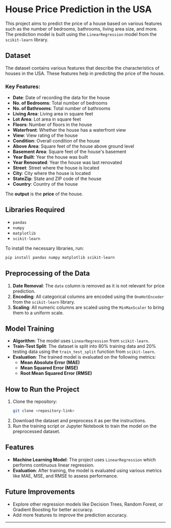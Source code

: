 # House Price Prediction in the USA

This project aims to predict the price of a house based on various features such as the number of bedrooms, bathrooms, living area size, and more. The prediction model is built using the `LinearRegression` model from the `scikit-learn` library.

## Dataset
The dataset contains various features that describe the characteristics of houses in the USA. These features help in predicting the price of the house.

### Key Features:
- **Date**: Date of recording the data for the house
- **No. of Bedrooms**: Total number of bedrooms
- **No. of Bathrooms**: Total number of bathrooms
- **Living Area**: Living area in square feet
- **Lot Area**: Lot area in square feet
- **Floors**: Number of floors in the house
- **Waterfront**: Whether the house has a waterfront view
- **View**: View rating of the house
- **Condition**: Overall condition of the house
- **Above Area**: Square feet of the house above ground level
- **Basement Area**: Square feet of the house's basement
- **Year Built**: Year the house was built
- **Year Renovated**: Year the house was last renovated
- **Street**: Street where the house is located
- **City**: City where the house is located
- **StateZip**: State and ZIP code of the house
- **Country**: Country of the house

The **output** is the **price** of the house.

## Libraries Required
- `pandas`
- `numpy`
- `matplotlib`
- `scikit-learn`

To install the necessary libraries, run:
```bash
pip install pandas numpy matplotlib scikit-learn
```

## Preprocessing of the Data
1. **Date Removal**: The `date` column is removed as it is not relevant for price prediction.
2. **Encoding**: All categorical columns are encoded using the `OneHotEncoder` from the `scikit-learn` library.
3. **Scaling**: All numeric columns are scaled using the `MinMaxScaler` to bring them to a uniform scale.

## Model Training
- **Algorithm**: The model uses `LinearRegression` from `scikit-learn`.
- **Train-Test Split**: The dataset is split into 80% training data and 20% testing data using the `train_test_split` function from `scikit-learn`.
- **Evaluation**: The trained model is evaluated on the following metrics:
  - **Mean Absolute Error (MAE)**
  - **Mean Squared Error (MSE)**
  - **Root Mean Squared Error (RMSE)**

## How to Run the Project
1. Clone the repository:
    ```bash
    git clone <repository-link>
    ```
2. Download the dataset and preprocess it as per the instructions.
3. Run the training script or Jupyter Notebook to train the model on the preprocessed dataset.

## Features
- **Machine Learning Model**: The project uses `LinearRegression` which performs continuous linear regression.
- **Evaluation**: After training, the model is evaluated using various metrics like MAE, MSE, and RMSE to assess performance.

## Future Improvements
- Explore other regression models like Decision Trees, Random Forest, or Gradient Boosting for better accuracy.
- Add more features to improve the prediction accuracy.

---
